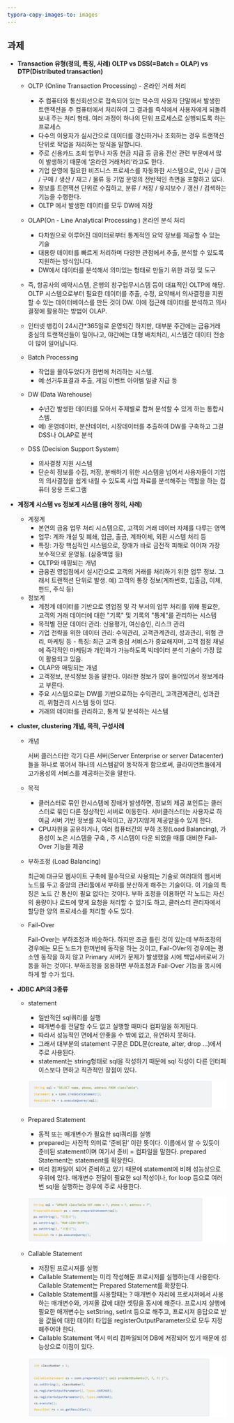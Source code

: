 ```yaml
---
typora-copy-images-to: images
---
```






## 과제

- **Transaction 유형(정의, 특징, 사례) OLTP vs DSS(=Batch = OLAP) vs DTP(Distributed transaction)**

  - OLTP (Online Transaction Processing) - 온라인 거래 처리
    - 주 컴퓨터와 통신회선으로 접속되어 있는 복수의 사용자 단말에서 발생한 트랜잭션을 주 컴퓨터에서 처리하여  그 결과를 즉석에서 사용자에게 되돌려보내 주는 처리 형태. 여러 과정이 하나의 단위 프로세스로 실행되도록 하는 프로세스 
    - 다수의 이용자가 실시간으로 데이터를 갱신하거나 조회하는 경우 트랜잭션 단위로 작업을 처리하는 방식을 말합니다.
    - 주로 신용카드 조회 업무나 자동 현금 지급 등 금융 전산 관련 부문에서 많이 발생하기 때문에 ‘온라인 거래처리’라고도 한다.
    - 기업 운영에 필요한 비즈니스 프로세스를 자동화한 시스템으로,  인사 / 급여 / 구매 / 생산 / 재고 / 물류 등 기업 운영의 전반적인 측면을 포함하고 있다.
    - 정보를 트랜잭션 단위로 수집하고, 분류 / 저장 / 유지보수 / 갱신 / 검색하는 기능을 수행한다.
    - OLTP 에서 발생한 데이터를 모두 DW에 저장

  - OLAP(On - Line Analytical Processing ) 온라인 분석 처리
    - 다차원으로 이루어진 데이터로부터 통계적인 요약 정보를 제공할 수 있는 기술 
    - 대용량 데이터를 빠르게 처리하며 다양한 관점에서 추출, 분석할 수 있도록 지원하는 방식입니다. 
    - DW에서 데이터를 분석해서 의미있는 형태로 만들기 위한 과정 및 도구
  - 즉, 항공사의 예약시스템, 은행의 창구업무시스템 등이 대표적인 OLTP에 해당. OLTP 시스템으로부터 필요한 데이터를 추출, 수정, 요약해서 의사결정을 지원할 수 있는 데이터베이스를 만든 것이 DW. 이에 접근해 데이터를 분석하고 의사결정에 활용하는 방법이 OLAP.

  - 인터넷 뱅킹이 24시간*365일로 운영되긴 하지만, 대부분 주간에는 금융거래 중심의 트랜잭션들이 일어나고, 야간에는 대형 배치처리, 시스템간 데이터 전송이 많이 일어납니다.
  - Batch Processing
    - 작업을 몰아두었다가 한번에 처리하는 시스템. 
    - 예:선거투표결과 추출, 게임 이벤트 아이템 일괄 지급 등
  - DW (Data Warehouse)
    - 수년간 발생한 데이터를 모아서 주제별로 합쳐 분석할 수 있게 하는 통합시스템. 
    - 예) 운영데이터, 분산데이터, 시장데이터를 추출하여 DW를 구축하고 그걸 DSS나 OLAP로 분석
  - DSS (Decision Support System)
    - 의사결정 지원 시스템
    - 단순히 정보를 수집, 저장, 분배하기 위한 시스템을 넘어서 사용자들이 기업의 의사결정을 쉽게 내릴 수 있도록  사업 자료를 분석해주는 역할을 하는 컴퓨터 응용 프로그램



- **계정계 시스템 vs 정보계 시스템 (용어 정의, 사례)**
  - 계정계
    - 본연의 금융 업무 처리 시스템으로, 고객의 거래 데이터 자체를 다루는 영역
    - 업무: 계좌 개설 및 폐쇄, 입금, 출금, 계좌이체, 외환 시스템 처리 등
    - 특징: 가장 핵심적인 시스템으로, 장애가 바로 금전적 피해로 이어져 가장 보수적으로 운영됨. (삼중백업 등)
    - OLTP와 매핑되는 개념
    - 금융권 영업점에서 실시간으로 고객의 거래를 처리하기 위한 업무 정보. 그래서 트랜잭션 단위로 발생. 예) 고객의 통장 정보(계좌번호, 입출금, 이체, 펀드, 주식 등)
  - 정보계
    - 계정계 데이터를 기반으로 영업점 및 각 부서의 업무 처리를 위해 필요한,  고객의 거래 데이터에 대한 "기록" 및 기록의 "통계"를 관리하는 시스템
    - 목적별 전문 데이터 관리: 신용평가, 여신승인, 리스크 관리
    - 기업 전략을 위한 데이터 관리: 수익관리, 고객관계관리, 성과관리, 위험 관리, 마케팅 등  - 특징: 최근 고객 중심 서비스가 중요해지며, 고객 접점 채널에 즉각적인 마케팅과  개인화가 가능하도록 빅데이터 분석 기술이 가장 많이 활용되고 있음.
    - OLAP와 매핑되는 개념
    - 고객정보, 분석정보 등을 말한다. 이러한 정보가 많이 들어있어서 정보계라고 부른다. 
    - 주요 시스템으로는 DW를 기반으로하는 수익관리, 고객관계관리, 성과관리, 위험관리 시스템 등이 있다.  
    - 거래의 데이터를 관리하고, 통계 및 분석하는 시스템



- **cluster, clustering 개념, 목적, 구성사례**

  - 개념

    서버 클러스터란 각기 다른 서버(Server Enterprise or server Datacenter)들을 하나로 묶어서  하나의 시스템같이 동작하게 함으로써, 클라이언트들에게 고가용성의 서비스를 제공하는것을 말한다. 

  - 목적

    - 클러스터로 묶인 한시스템에 장애가 발생하면, 정보의 제공 포인트는 클러스터로 묶인 다른 정상적인 서버로 이동한다.  서버클러스터는 사용자로 하여금 서버 기반 정보를 지속적이고, 끊기지않게 제공받을수 있게 한다.
    - CPU자원을 공유하거나, 여러 컴퓨터간의 부하 조정(Load Balancing), 가용성이 노은 시스템을 구축 ,  주 시스템이 다운 되었을 때를 대비한 Fail-Over 기능을 제공

  - 부하조정 (Load Balancing)  

    최근에 대규모 웹사이트 구축에 필수적으로 사용되는 기술로 여러대의 웹서버 노드를 두고  중앙의 관리툴에서 부하를 분산하게 해주는 기술이다. 이 기술의 특징은 노드 간 통신이 필요 없다는 것이다.  부하 조정을 이용하면 각 노드는 자신의 용량이나 로드에 맞게 요청을 처리할 수 있기도 하고,  클러스터 관리자에서 할당한 양의 프로세스를 처리할 수도 있다.

  - Fail-Over

    Fail-Over는 부하조정과 비슷하다. 하지만 조금 틀린 것이 있는데 부하조정의 경우에는 모든 노드가  한꺼번에 동작을 하는 것이고, Fail-OVer의 경우에는 평소엔 동작을 하지 않고 Primary 서버가 문제가 발생했을 시에  백업서버로써 가동을 하는 것이다. 부하조정을 응용하면 부하조정과 Fail-Over 기능을 동시에 하게 할 수가 있다.



- **JDBC API의 3종류**

  - statement 

    - 일반적인 sql쿼리를 실행
    - 매개변수를 전달할 수도 없고 실행할 때마다 컴파일을 하게된다. 
    - 따라서 성능적인 면에서 안좋을 수 밖에 없고, 유연하지 못하다. 
    - 그래서 대부분의 statement 구문은 DDL문(create, alter, drop …)에서 주로 사용된다.
    - statement는 string형태로 sql을 작성하기 때문에 sql 작성이 다른 인터페이스보다 편하고 직관적인 장점이 있다.

    ![image-20210522144720266](images/image-20210522144720266.png)

    

  - Prepared Statement

    - 동적 또는 매개변수가 필요한 sql쿼리를 실행
    - prepared는 사전적 의미로 ‘준비된’ 이란 뜻이다. 이름에서 알 수 있듯이 준비된 statement이며 여기서 준비 = 컴파일을 말한다. prepared Statement는 statement를 확장한다.
    - 미리 컴파일이 되어 준비하고 있기 때문에 statement에 비해 성능상으로 우위에 있다. 매개변수 전달이 필요한 sql 작성이나, for loop 등으로 여러번 sql을 실행하는 경우에 주로 사용한다.

    ![image-20210522144815787](images/image-20210522144815787.png)

    

  - Callable Statement

    - 저장된 프로시져를 실행
    - Callable Statement는 미리 작성해둔 프로시저를 실행하는데 사용한다. Callable Statement는 Prepared Statement를 확장한다.
    - Callable Statement를 사용할때는 ? 매개변수 자리에 프로시져에서 사용하는 매개변수와, 가져올 값에 대한 셋팅을 동시에 해준다. 프로시져 실행에 필요한 매개변수는 setString, setInt 등으로 해주고, 프로시져 응답으로 받을 값들에 대한 데이터 타입을 registerOutputParameter으로 모두 지정해주어야 한다.
    - Callable Statement 역시 미리 컴파일되어 DB에 저장되어 있기 때문에 성능상으로 이점이 있다.

    ![image-20210522144856696](images/image-20210522144856696.png)

